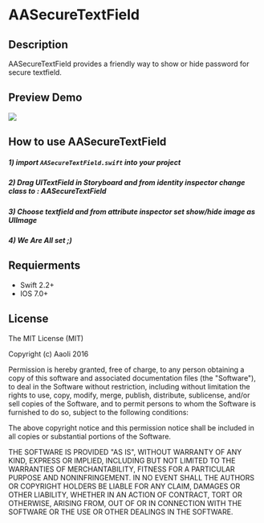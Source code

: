 # AASecureTextField

## Description
AASecureTextField provides a friendly way to show or hide password for secure textfield.


## Preview Demo
<img src="https://lh5.googleusercontent.com/EH6zR9YZPqQYbCm24HYjbTSPCeaRqc9wyG5YVjom7Oiog9eZM5iknw=w373-h642-p-b1-c0x00999999">

## How to use AASecureTextField ##
##### 1) import ```AASecureTextField.swift``` into your project <br/>
##### 2) Drag UITextField in Storyboard and from identity inspector change class to : AASecureTextField <br/>
##### 3) Choose textfield and from attribute inspector set show/hide image as UIImage<br/>
##### 4) We Are All set ;) <br/> 


## Requierments ##
* Swift 2.2+
* IOS 7.0+

## License ##

The MIT License (MIT)

Copyright (c) AaoIi 2016

Permission is hereby granted, free of charge, to any person obtaining a copy of this software and associated documentation files (the "Software"), to deal in the Software without restriction, including without limitation the rights to use, copy, modify, merge, publish, distribute, sublicense, and/or sell copies of the Software, and to permit persons to whom the Software is furnished to do so, subject to the following conditions:

The above copyright notice and this permission notice shall be included in all copies or substantial portions of the Software.

THE SOFTWARE IS PROVIDED "AS IS", WITHOUT WARRANTY OF ANY KIND, EXPRESS OR IMPLIED, INCLUDING BUT NOT LIMITED TO THE WARRANTIES OF MERCHANTABILITY, FITNESS FOR A PARTICULAR PURPOSE AND NONINFRINGEMENT. IN NO EVENT SHALL THE AUTHORS OR COPYRIGHT HOLDERS BE LIABLE FOR ANY CLAIM, DAMAGES OR OTHER LIABILITY, WHETHER IN AN ACTION OF CONTRACT, TORT OR OTHERWISE, ARISING FROM, OUT OF OR IN CONNECTION WITH THE SOFTWARE OR THE USE OR OTHER DEALINGS IN THE SOFTWARE.
